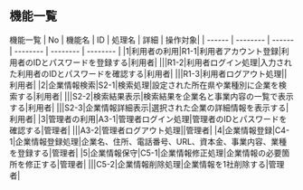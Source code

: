 ## 機能一覧

機能一覧
| No | 機能名 | ID | 処理名 | 詳細 | 操作対象|
| ------ | -------- | ------ | -------- | -------- | -------- |
|1|利用者の利用|R1-1|利用者アカウント登録|利用者のIDとパスワードを登録する|利用者|
|||R1-2|利用者ログイン処理|入力された利用者のIDとパスワードを確認する|利用者|
|||R1-3|利用者ログアウト処理||利用者|
|2|企業情報検索|S2-1|検索処理|設定された所在県や業種別に企業を検索する|利用者|
|||S2-2|検索結果表示|検索結果を企業名と事業内容の一覧で表示する|利用者|
|||S2-3|企業情報詳細表示|選択された企業の詳細情報を表示する|利用者|
|3|管理者の利用|A3-1|管理者ログイン処理|管理者のIDとパスワードを確認する|管理者|
|||A3-2|管理者ログアウト処理||管理者|
|4|企業情報登録|C4-1|企業情報登録処理|企業名、住所、電話番号、URL、資本金、事業内容、業種を登録する|管理者|
|5|企業情報保守|C5-1|企業情報修正処理|企業情報の必要箇所を修正する|管理者|
|||C5-2|企業情報削除処理|企業情報を1社削除する|管理者|